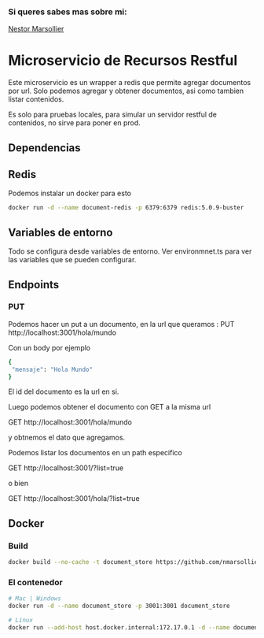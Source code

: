 ### Si queres sabes mas sobre mi:
[Nestor Marsollier](https://github.com/nmarsollier/profile)

# Microservicio de Recursos Restful

Este microservicio es un wrapper a redis que permite agregar documentos por url.
Solo podemos agregar y obtener documentos, asi como tambien listar contenidos.

Es solo para pruebas locales, para simular un servidor restful de contenidos, no sirve para poner en prod.

## Dependencias

## Redis

Podemos instalar un docker para esto

```bash
docker run -d --name document-redis -p 6379:6379 redis:5.0.9-buster
```

## Variables de entorno

Todo se configura desde variables de entorno.
Ver environmnet.ts para ver las variables que se pueden configurar.

## Endpoints

### PUT 

Podemos hacer un put a un documento, en la url que queramos :
PUT http://localhost:3001/hola/mundo

Con un body por ejemplo 
```bash
{ 
 "mensaje": "Hola Mundo"
}
```

El id del documento es la url en si.

Luego podemos obtener el documento con GET a la misma url

GET http://localhost:3001/hola/mundo

y obtnemos el dato que agregamos.

Podemos listar los documentos en un path especifico 

GET http://localhost:3001/?list=true

o bien 

GET http://localhost:3001/hola/?list=true

## Docker

### Build

```bash
docker build --no-cache -t document_store https://github.com/nmarsollier/document_store/raw/master/Dockerfile.prod
```

### El contenedor

```bash
# Mac | Windows
docker run -d --name document_store -p 3001:3001 document_store

# Linux
docker run --add-host host.docker.internal:172.17.0.1 -d --name document_store -p 3001:3001 document_store
```
